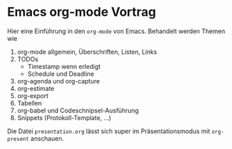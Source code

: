 # Emacs org-mode Vortrag

Hier eine Einführung in den `org-mode` von Emacs. Behandelt werden Themen wie

1. org-mode allgemein, Überschriften, Listen, Links
2. TODOs
   - Timestamp wenn erledigt
   - Schedule und Deadline
3. org-agenda und org-capture
4. org-estimate
5. org-export
6. Tabellen
7. org-babel und Codeschnipsel-Ausführung
8. Snippets (Protokoll-Template, ...)

Die Datei `presentation.org` lässt sich super im Präsentationsmodus mit
`org-present` anschauen.
